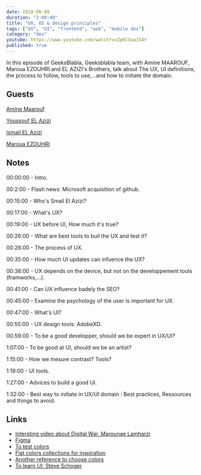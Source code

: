 ```yaml
---
date: 2018-06-09
duration: "2:00:40"
title: "UX, UI & design principles"
tags: ["UX", "UI", "frontend", "web", "mobile dev"]
category: "dev"
youtube: https://www.youtube.com/watch?v=Zp6CSoa1S4Y
published: true
---
```


In this episode of GeeksBlabla, Geeksblabla team, with Amine MAAROUF, Maroua EZOUHRI and EL AZIZI's Brothers, talk about The UX, UI definitions, the process to follow, tools to use,...and how to initiate the domain.

## Guests

[Amine Maarouf](https://web.facebook.com/amiiiinema)

[Youssouf EL Azizi](https://elazizi.com)

[Ismail EL Azizi](https://ismailelazizi.com/)

[Maroua EZOUHRI](https://www.facebook.com/maroua.ezouhri.1)

## Notes

00:00:00 - Intro.

00:2:00 - Flash news: Microsoft acquisition of github.

00:15:00 - Who's Smail El Azizi?

00:17:00 - What's UX?

00:19:00 - UX before UI, How much it's true?

00:26:00 - What are best tools to buil the UX and test it?

00:28:00 - The process of UX.

00:35:00 - How much UI updates can infuence the UX?

00:38:00 - UX depends on the device, but not on the developpement tools (framworks,...).

00:41:00 - Can UX influence badely the SEO?

00:45:00 - Examine the psychology of the user is important for UX.

00:47:00 - What's UI?

00:55:00 - UX design tools: AdobeXD.

00:59:00 - To be a good developper, should we be expert in UX/UI?

1:07:00 - To be good at UI, should we be an artist?

1:15:00 - How we mesure contrast? Tools?

1:19:00 - UI tools.

1:27:00 - Advices to build a good UI.

1:32:00 - Best way to initiate in UX/UI domain : Best practices, Ressources and things to avoid.

## Links

- [Intersting video about Digital War, Marounae Lamharzi](https://www.youtube.com/watch?v=Saqb2Fk58aw&feature=youtu.be&fbclid=IwAR0WkKsgg30BnjrYbka_K5esdrR83Of7FFvBHGX_oTlEend-CD7JPqpgYZI)
- [Figma](Www.figma.com)
- [To test colors](https://coolors.co/)
- [Flat colors collections for inspiration](https://flatuicolors.com/)
- [Another reference to choose colors](http://colorsupplyyy.com/app/)
- [To learn UI: Steve Schoger](https://www.youtube.com/channel/UCxqiDtkXtOCNJdckODHk9YA)
